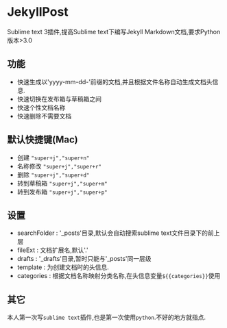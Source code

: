 JekyllPost
====================

Sublime text 3插件,提高Sublime text下编写Jekyll Markdown文档,要求Python版本>3.0

功能
---
- 快速生成以'yyyy-mm-dd-'前缀的文档,并且根据文件名称自动生成文档头信息.
- 快速切换在发布箱与草稿箱之间
- 快速个性文档名称
- 快速删除不需要文档

默认快捷键(Mac)
---
- 创建 ``"super+j","super+n"``
- 名称修改 ``"super+j","super+r"``
- 删除 ``"super+j","super+d"``
- 转到草稿箱 ``"super+j","super+m"``
- 转到发布箱 ``"super+j","super+p"``

设置
---
- searchFolder : '_posts'目录,默认会自动搜索sublime text文件目录下的前上层
- fileExt : 文档扩展名,默认'.'
- drafts : '_drafts'目录,暂时只能与'_posts'同一层级
- template : 为创建文档时的头信息.
- categories : 根据文档名称映射分类名称,在头信息变量`${{categories}}`使用

其它
---
本人第一次写`sublime text`插件,也是第一次使用`python`.不好的地方就指点.
